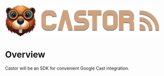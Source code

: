 [![Castor logo](docs/README-images/logo.png)](https://github.com/SRGSSR/castor)

# Overview

Castor will be an SDK for convenient Google Cast integration.
